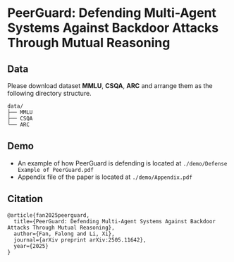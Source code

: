 # PeerGuard: Defending Multi-Agent Systems Against Backdoor Attacks Through Mutual Reasoning

## Data

Please download dataset **MMLU**, **CSQA**, **ARC** and arrange them as the following directory structure. 

```
data/
├── MMLU 
├── CSQA
└── ARC
```

## Demo

* An example of how PeerGuard is defending is located at `./demo/Defense Example of PeerGuard.pdf`
* Appendix file of the paper is located at `./demo/Appendix.pdf`


## Citation
```
@article{fan2025peerguard,
  title={PeerGuard: Defending Multi-Agent Systems Against Backdoor Attacks Through Mutual Reasoning},
  author={Fan, Falong and Li, Xi},
  journal={arXiv preprint arXiv:2505.11642},
  year={2025}
}
```
